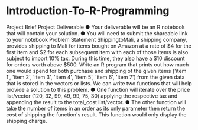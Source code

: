 # Introduction-To-R-Programming
Project Brief
Project Deliverable
● Your deliverable will be an R notebook that will contain your solution.
● You will need to submit the shareable link to your notebook
Problem Statement
ShippingtoMali, a shipping company, provides shipping to Mali for items bought on Amazon at a
rate of $4 for the first item and $2 for each subsequent item with each of those items is also
subject to import 10% tax. During this time, they also have a $10 discount for orders worth
above $500.
Write an R program that prints out how much one would spend for both purchase and shipping
of the given items ('item 1', 'item 2', 'item 3', 'item 4', 'item 5', 'item 6', 'item 7') from the given
data that is stored in the vectors or lists.
We can write two functions that will help provide a solution to this problem.
● One function will iterate over the price list/vector (120, 32, 99, 49, 99, 75, 30) applying
the respective tax and appending the result to the total_cost list/vector.
● The other function will take the number of items in an order as its only parameter then
return the cost of shipping the function's result. This function would only display the
shipping charge.
